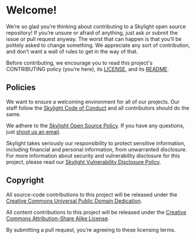 # Welcome!

We’re so glad you’re thinking about contributing to a Skylight open source repository! If you’re unsure or afraid of anything, just ask or submit the issue or pull request anyway. The worst that can happen is that you’ll be politely asked to change something. We appreciate any sort of contribution, and don’t want a wall of rules to get in the way of that.

Before contributing, we encourage you to read this project's CONTRIBUTING policy (you’re here), its [LICENSE](LICENSE.md), and its [README](README.md).

## Policies

We want to ensure a welcoming environment for all of our projects. Our staff follow the [Skylight Code of Conduct](https://skylight.digital/company/policies/code-of-conduct/) and all contributors should do the same.

We adhere to the [Skylight Open Source Policy](https://skylight.digital/company/policies/open-source/). If you have any questions, just [shoot us an email](mailto:hello@skylight.digital).

Skylight takes seriously our responsibility to protect sensitive information, including financial and personal information, from unwarranted disclosure. For more information about security and vulnerability disclosure for this project, please read our [Skylight Vulnerability Disclosure Policy](https://skylight.digital/company/policies/vulnerability-disclosure/).

## Copyright

All source-code contributions to this project will be released under the [Creative Commons Universal Public Domain Dedication](https://creativecommons.org/publicdomain/zero/1.0/).

All content contributions to this project will be released under the [Creative Commons Attribution-Share Alike License](https://creativecommons.org/licenses/by-sa/4.0/).

By submitting a pull request, you’re agreeing to these licensing terms.
